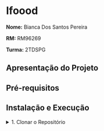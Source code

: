 # Ifoood

**Nome:** Bianca Dos Santos Pereira

**RM:** RM96269

**Turma:** 2TDSPG

## Apresentação do Projeto



## Pré-requisitos


## Instalação e Execução

<details>
<summary>1. Clonar o Repositório</summary>

```shell
git clone https://github.com/Bianc-Pereira/ifoood.git
